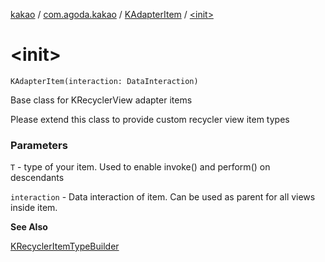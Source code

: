 [kakao](../../index.md) / [com.agoda.kakao](../index.md) / [KAdapterItem](index.md) / [&lt;init&gt;](.)

# &lt;init&gt;

`KAdapterItem(interaction: DataInteraction)`

Base class for KRecyclerView adapter items

Please extend this class to provide custom recycler view item types

### Parameters

`T` - type of your item. Used to enable invoke() and perform() on descendants

`interaction` - Data interaction of item. Can be used as parent for all views inside item.

**See Also**

[KRecyclerItemTypeBuilder](../-k-recycler-item-type-builder/index.md)

